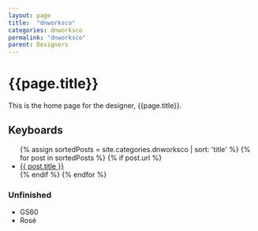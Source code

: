 ```yaml
---
layout: page
title:  "dnworksco"
categories: dnworksco
permalink: "dnworksco"
parent: Designers
---
```

# {{page.title}}

This is the home page for the designer, {{page.title}}.

## Keyboards

<ul>
  {% assign sortedPosts = site.categories.dnworksco | sort: 'title' %}
    {% for post in sortedPosts %}
      {% if post.url %}
        <li><a href="{{ post.url }}">{{ post.title }}</a></li>
      {% endif %}
    {% endfor %}
</ul>

### Unfinished

- GS60
- Rosé
